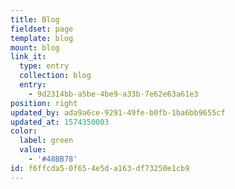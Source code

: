 ```yaml
---
title: Blog
fieldset: page
template: blog
mount: blog
link_it:
  type: entry
  collection: blog
  entry:
    - 9d2314bb-a5be-4be9-a33b-7e62e63a61e3
position: right
updated_by: ada9a6ce-9291-49fe-b0fb-1ba6bb9655cf
updated_at: 1574350003
color:
  label: green
  value:
    - '#48BB78'
id: f6ffcda5-0f65-4e5d-a163-df73250e1cb9
---
```

